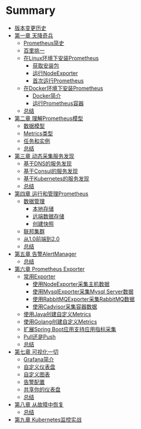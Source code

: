 # Summary
* [版本变更历史]()
* [第一章 天降奇兵]()
    * [Prometheus简史]()
    * [百里挑一]()
    * [在Linux环境下安装Prometheus]()
        * [获取安装包]()
        * [运行NodeExporter]()
        * [首次运行Prometheus]()
    * [在Docker环境下安装Prometheus]()
        * [Docker简介]()
        * [运行Prometheus容器]()
    * [总结]()
* [第二章 理解Prometheus模型]()
    * [数据模型]()
    * [Metrics类型]()
    * [任务和实例]()
    * [总结]()
* [第三章 动态采集服务发现]()
    * [基于DNS的服务发现]()
    * [基于Consul的服务发现]()
    * [基于Kubernetes的服务发现]()
    * [总结]()
* [第四章 运行和管理Prometheus]()
    * [数据管理]()
        * [本地存储]()
        * [远端数据存储]()
        * [创建快照]()
    * [联邦集群]()
    * [从1.0前端到2.0]()
    * [总结]()
* [第五章 告警AlertManager]()
    * [总结]()
* [第六章 Prometheus Exporter]()
    * [常用Exporter]()
        * [使用NodeExporter采集主机数据]()
        * [使用MysqlExporter采集Mysql Server数据]()
        * [使用RabbitMQExporter采集RabbitMQ数据]()
        * [使用Cadvisor采集容器数据]()
    * [使用Java创建自定义Metrics]()
    * [使用Golang创建自定义Metrics]()
    * [扩展Spring Boot应用支持应用指标采集]()
    * [Pull还是Push]()
    * [总结]()
* [第七章 可视化一切]()
    * [Grafana简介]()
    * [自定义仪表盘]()
    * [自定义图表]()
    * [告警配置]()
    * [共享你的仪表盘]()
    * [总结]()
* [第八章 从故障中恢复]()
    * [总结]()
* [第九章 Kubernetes监控实战]()